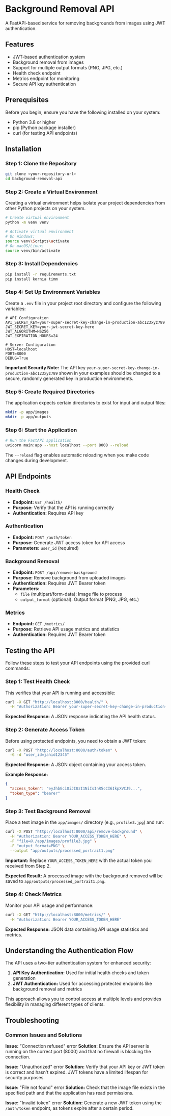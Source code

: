 # Background Removal API

A FastAPI-based service for removing backgrounds from images using JWT authentication.

## Features

- JWT-based authentication system
- Background removal from images
- Support for multiple output formats (PNG, JPG, etc.)
- Health check endpoint
- Metrics endpoint for monitoring
- Secure API key authentication

## Prerequisites

Before you begin, ensure you have the following installed on your system:

- Python 3.8 or higher
- pip (Python package installer)
- curl (for testing API endpoints)

## Installation

### Step 1: Clone the Repository

```bash
git clone <your-repository-url>
cd background-removal-api
```

### Step 2: Create a Virtual Environment

Creating a virtual environment helps isolate your project dependencies from other Python projects on your system.

```bash
# Create virtual environment
python -m venv venv

# Activate virtual environment
# On Windows:
source venv\Scripts\activate
# On macOS/Linux:
source venv/bin/activate
```

### Step 3: Install Dependencies

```bash
pip install -r requirements.txt
pip install kornia timm
```

### Step 4: Set Up Environment Variables

Create a `.env` file in your project root directory and configure the following variables:

```env
# API Configuration
API_SECRET_KEY=your-super-secret-key-change-in-production-abc123xyz789
JWT_SECRET_KEY=your-jwt-secret-key-here
JWT_ALGORITHM=HS256
JWT_EXPIRATION_HOURS=24

# Server Configuration
HOST=localhost
PORT=8000
DEBUG=True
```

**Important Security Note:** The API key `your-super-secret-key-change-in-production-abc123xyz789` shown in your examples should be changed to a secure, randomly generated key in production environments.

### Step 5: Create Required Directories

The application expects certain directories to exist for input and output files:

```bash
mkdir -p app/images
mkdir -p app/outputs
```

### Step 6: Start the Application

```bash
# Run the FastAPI application
uvicorn main:app --host localhost --port 8000 --reload
```

The `--reload` flag enables automatic reloading when you make code changes during development.

## API Endpoints

### Health Check
- **Endpoint:** `GET /health/`
- **Purpose:** Verify that the API is running correctly
- **Authentication:** Requires API key

### Authentication
- **Endpoint:** `POST /auth/token`
- **Purpose:** Generate JWT access token for API access
- **Parameters:** `user_id` (required)

### Background Removal
- **Endpoint:** `POST /api/remove-background`
- **Purpose:** Remove background from uploaded images
- **Authentication:** Requires JWT Bearer token
- **Parameters:** 
  - `file` (multipart/form-data): Image file to process
  - `output_format` (optional): Output format (PNG, JPG, etc.)

### Metrics
- **Endpoint:** `GET /metrics/`
- **Purpose:** Retrieve API usage metrics and statistics
- **Authentication:** Requires JWT Bearer token

## Testing the API

Follow these steps to test your API endpoints using the provided curl commands:

### Step 1: Test Health Check

This verifies that your API is running and accessible:

```bash
curl -X GET "http://localhost:8000/health/" \
  -H "Authorization: Bearer your-super-secret-key-change-in-production-abc123xyz789"
```

**Expected Response:** A JSON response indicating the API health status.

### Step 2: Generate Access Token

Before using protected endpoints, you need to obtain a JWT token:

```bash
curl -X POST "http://localhost:8000/auth/token" \
  -G -d "user_id=jahid12345"
```

**Expected Response:** A JSON object containing your access token.

**Example Response:**
```json
{
  "access_token": "eyJhbGciOiJIUzI1NiIsInR5cCI6IkpXVCJ9...",
  "token_type": "bearer"
}
```

### Step 3: Test Background Removal

Place a test image in the `app/images/` directory (e.g., `profile3.jpg`) and run:

```bash
curl -X POST "http://localhost:8000/api/remove-background" \
  -H "Authorization: Bearer YOUR_ACCESS_TOKEN_HERE" \
  -F "file=@./app/images/profile3.jpg" \
  -F "output_format=PNG" \
  --output "app/outputs/processed_portrait1.png"
```

**Important:** Replace `YOUR_ACCESS_TOKEN_HERE` with the actual token you received from Step 2.

**Expected Result:** A processed image with the background removed will be saved to `app/outputs/processed_portrait1.png`.

### Step 4: Check Metrics

Monitor your API usage and performance:

```bash
curl -X GET "http://localhost:8000/metrics/" \
  -H "Authorization: Bearer YOUR_ACCESS_TOKEN_HERE"
```

**Expected Response:** JSON data containing API usage statistics and metrics.

## Understanding the Authentication Flow

The API uses a two-tier authentication system for enhanced security:

1. **API Key Authentication:** Used for initial health checks and token generation
2. **JWT Authentication:** Used for accessing protected endpoints like background removal and metrics

This approach allows you to control access at multiple levels and provides flexibility in managing different types of clients.

## Troubleshooting

### Common Issues and Solutions

**Issue:** "Connection refused" error
**Solution:** Ensure the API server is running on the correct port (8000) and that no firewall is blocking the connection.

**Issue:** "Unauthorized" error
**Solution:** Verify that your API key or JWT token is correct and hasn't expired. JWT tokens have a limited lifespan for security purposes.

**Issue:** "File not found" error
**Solution:** Check that the image file exists in the specified path and that the application has read permissions.

**Issue:** "Invalid token" error
**Solution:** Generate a new JWT token using the `/auth/token` endpoint, as tokens expire after a certain period.

